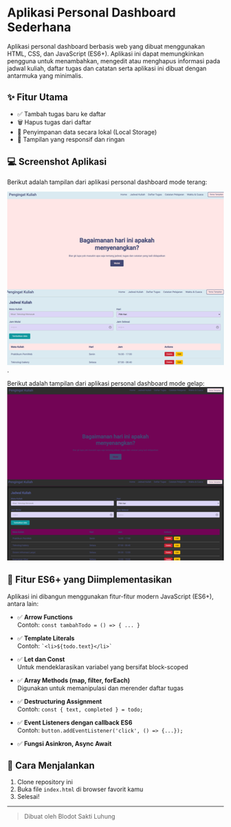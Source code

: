 # Aplikasi Personal Dashboard Sederhana

Aplikasi personal dashboard berbasis web yang dibuat menggunakan HTML, CSS, dan JavaScript (ES6+). Aplikasi ini dapat memungkinkan pengguna untuk menambahkan, mengedit atau menghapus informasi pada jadwal kuliah, daftar tugas dan catatan serta aplikasi ini dibuat dengan antarmuka yang minimalis.

## ✨ Fitur Utama

- ✅ Tambah tugas baru ke daftar
- 🗑️ Hapus tugas dari daftar
- 💾 Penyimpanan data secara lokal (Local Storage)
- 📱 Tampilan yang responsif dan ringan

## 💻 Screenshot Aplikasi

Berikut adalah tampilan dari aplikasi personal dashboard mode terang:

![Screenshot Aplikasi](./images/temaTerang.png)
.

Berikut adalah tampilan dari aplikasi personal dashboard mode gelap:
![Screenshot Aplikasi](./images/temaGelap.png)

## 🧠 Fitur ES6+ yang Diimplementasikan

Aplikasi ini dibangun menggunakan fitur-fitur modern JavaScript (ES6+), antara lain:

- ✅ **Arrow Functions**  
  Contoh: `const tambahTodo = () => { ... }`

- ✅ **Template Literals**  
  Contoh: `` `<li>${todo.text}</li>` ``

- ✅ **Let dan Const**  
  Untuk mendeklarasikan variabel yang bersifat block-scoped

- ✅ **Array Methods (map, filter, forEach)**  
  Digunakan untuk memanipulasi dan merender daftar tugas

- ✅ **Destructuring Assignment**  
  Contoh: `const { text, completed } = todo;`

- ✅ **Event Listeners dengan callback ES6**  
  Contoh: `button.addEventListener('click', () => {...});`

- ✅ **Fungsi Asinkron, Async Await**

## 🏁 Cara Menjalankan

1. Clone repository ini
2. Buka file `index.html` di browser favorit kamu
3. Selesai!

---

> Dibuat oleh Blodot Sakti Luhung


